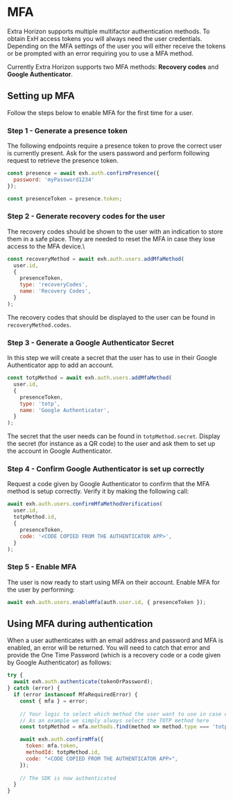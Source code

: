 # MFA

Extra Horizon supports multiple multifactor authentication methods. To obtain ExH access tokens you will always need the user credentials. Depending on the MFA settings of the user you will either receive the tokens or be prompted with an error requiring you to use a MFA method.

Currently Extra Horizon supports two MFA methods: **Recovery codes** and **Google Authenticator**.

## Setting up MFA&#x20;

Follow the steps below to enable MFA for the first time for a user.

### Step 1 - Generate a presence token

The following endpoints require a presence token to prove the correct user is currently present. Ask for the users password and perform following request to retrieve the presence token.

```javascript
const presence = await exh.auth.confirmPresence({
  password: 'myPassword1234'
});

const presenceToken = presence.token;
```

### Step 2 - Generate recovery codes for the user

The recovery codes should be shown to the user with an indication to store them in a safe place. They are needed to reset the MFA in case they lose access to the MFA device.\


```javascript
const recoveryMethod = await exh.auth.users.addMfaMethod(
  user.id, 
  {
    presenceToken,
    type: 'recoveryCodes',
    name: 'Recovery Codes',
  }
);
```

The recovery codes that should be displayed to the user can be found in `recoveryMethod.codes`.

### Step 3 - Generate a Google Authenticator Secret

In this step we will create a secret that the user has to use in their Google Authenticator app to add an account.&#x20;

```javascript
const totpMethod = await exh.auth.users.addMfaMethod(
  user.id, 
  {
    presenceToken,
    type: 'totp',
    name: 'Google Authenticator',
  }
);

```

The secret that the user needs can be found in `totpMethod.secret`. Display the secret (for instance as a QR code) to the user and ask them to set up the account in Google Authenticator.

### Step 4 - Confirm Google Authenticator is set up correctly&#x20;

Request a code given by Google Authenticator to confirm that the MFA method is setup correctly. Verify it by making the following call:

```javascript
await exh.auth.users.confirmMfaMethodVerification(
  user.id,
  totpMethod.id,
  {
    presenceToken,
    code: '<CODE COPIED FROM THE AUTHENTICATOR APP>',
  }
);
```

### Step 5 - Enable MFA

The user is now ready to start using MFA on their account. Enable MFA for the user by performing:

```javascript
await exh.auth.users.enableMfa(auth.user.id, { presenceToken });
```

## Using MFA during authentication&#x20;

When a user authenticates with an email address and password and MFA is enabled, an error will be returned. You will need to catch that error and provide the One Time Password (which is a recovery code or a code given by Google Authenticator) as follows:

```javascript
try {
  await exh.auth.authenticate(tokenOrPassword);
} catch (error) {
  if (error instanceof MfaRequiredError) {
    const { mfa } = error;
    
    // Your logic to select which method the user want to use in case of multiple methods
    // As an example we simply always select the TOTP method here
    const totpMethod = mfa.methods.find(method => method.type === 'totp');

    await exh.auth.confirmMfa({
      token: mfa.token,
      methodId: totpMethod.id,
      code: "<CODE COPIED FROM THE AUTHENTICATOR APP>",
    });
    
    // The SDK is now authenticated
  }
}
```
